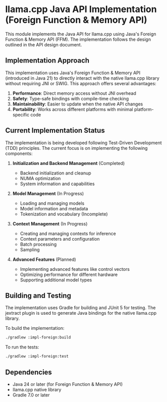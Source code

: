 # llama.cpp Java API Implementation (Foreign Function & Memory API)

This module implements the Java API for llama.cpp using Java's Foreign Function & Memory API (FFM). The implementation follows the design outlined in the API design document.

## Implementation Approach

This implementation uses Java's Foreign Function & Memory API (introduced in Java 21) to directly interact with the native llama.cpp library without requiring JNI or SWIG. This approach offers several advantages:

1. **Performance**: Direct memory access without JNI overhead
2. **Safety**: Type-safe bindings with compile-time checking
3. **Maintainability**: Easier to update when the native API changes
4. **Portability**: Works across different platforms with minimal platform-specific code

## Current Implementation Status

The implementation is being developed following Test-Driven Development (TDD) principles. The current focus is on implementing the following components:

1. **Initialization and Backend Management** (Completed)
   - Backend initialization and cleanup
   - NUMA optimization
   - System information and capabilities

2. **Model Management** (In Progress)
   - Loading and managing models
   - Model information and metadata
   - Tokenization and vocabulary (Incomplete)

3. **Context Management** (In Progress)
   - Creating and managing contexts for inference
   - Context parameters and configuration
   - Batch processing
   - Sampling

4. **Advanced Features** (Planned)
   - Implementing advanced features like control vectors
   - Optimizing performance for different hardware
   - Supporting additional model types

## Building and Testing

The implementation uses Gradle for building and JUnit 5 for testing. The jextract plugin is used to generate Java bindings for the native llama.cpp library.

To build the implementation:

```bash
./gradlew :impl-foreign:build
```

To run the tests:

```bash
./gradlew :impl-foreign:test
```

## Dependencies

- Java 24 or later (for Foreign Function & Memory API)
- llama.cpp native library
- Gradle 7.0 or later

